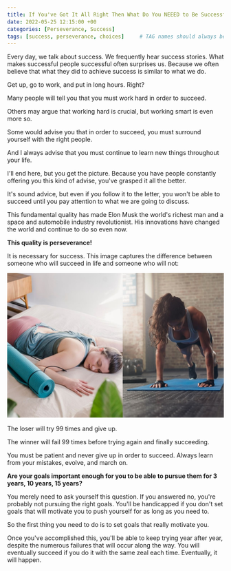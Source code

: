```yaml
---
title: If You've Got It All Right Then What Do You NEEED to Be Successful?
date: 2022-05-25 12:15:00 +00
categories: [Perseverance, Success]
tags: [success, perseverance, choices]     # TAG names should always be lowercase
---
```


Every day, we talk about success. We frequently hear success stories. What makes successful people successful often surprises us. Because we often believe that what they did to achieve success is similar to what we do.

Get up, go to work, and put in long hours. Right?

Many people will tell you that you must work hard in order to succeed.

Others may argue that working hard is crucial, but working smart is even more so.

Some would advise you that in order to succeed, you must surround yourself with the right people.

And I always advise that you must continue to learn new things throughout your life.

I'll end here, but you get the picture. Because you have people constantly offering you this kind of advise, you've grasped it all the better.

It's sound advice, but even if you follow it to the letter, you won't be able to succeed until you pay attention to what we are going to discuss.

This fundamental quality has made Elon Musk the world's richest man and a space and automobile industry revolutionist. His innovations have changed the world and continue to do so even now.

**This quality is perseverance!**

It is necessary for success. This image captures the difference between someone who will succeed in life and someone who will not:

![perseverance success](/assets/img/perseverance-success.jpg)

The loser will try 99 times and give up.

The winner will fail 99 times before trying again and finally succeeding.

You must be patient and never give up in order to succeed. Always learn from your mistakes, evolve, and march on.

**Are your goals important enough for you to be able to pursue them for 3 years, 10 years, 15 years?**

You merely need to ask yourself this question. If you answered no, you're probably not pursuing the right goals. You'll be handicapped if you don't set goals that will motivate you to push yourself for as long as you need to.

So the first thing you need to do is to set goals that really motivate you.

Once you've accomplished this, you'll be able to keep trying year after year, despite the numerous failures that will occur along the way. You will eventually succeed if you do it with the same zeal each time. Eventually, it will happen.
